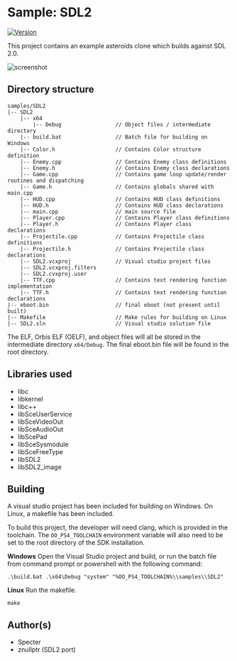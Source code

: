 # Sample: SDL2

[![Version](https://img.shields.io/badge/Version-1.0-brightgreen.svg)](https://github.com/Cryptogenic/OpenOrbis-PS4-Toolchain)

This project contains an example asteroids clone which builds against SDL 2.0.

![screenshot](screenshot.jpg)



## Directory structure
```
samples/SDL2
|-- SDL2
    |-- x64
        |-- Debug                 // Object files / intermediate directory
    |-- build.bat                 // Batch file for building on Windows
    |-- Color.h                   // Contains Color structure definition
    |-- Enemy.cpp                 // Contains Enemy class definitions
    |-- Enemy.h                   // Contains Enemy class declarations
    |-- Game.cpp                  // Contains game loop update/render routines and dispatching
    |-- Game.h                    // Contains globals shared with main.cpp
    |-- HUD.cpp                   // Contains HUD class definitions
    |-- HUD.h                     // Contains HUD class declarations
    |-- main.cpp                  // main source file
    |-- Player.cpp                // Contains Player class definitions
    |-- Player.h                  // Contains Player class declarations
    |-- Projectile.cpp            // Contains Projectile class definitions
    |-- Projectile.h              // Contains Projectile class declarations
    |-- SDL2.vcxproj              // Visual studio project files
    |-- SDL2.vcxproj.filters
    |-- SDL2.cvxproj.user
    |-- TTF.cpp                   // Contains text rendering function implementation
    |-- TTF.h                     // Contains text rendering function declarations
|-- eboot.bin                     // final eboot (not present until built)
|-- Makefile                      // Make rules for building on Linux
|-- SDL2.sln                      // Visual studio solution file
```
The ELF, Orbis ELF (OELF), and object files will all be stored in the intermediate directory `x64/Debug`. The final eboot.bin file will be found in the root directory.



## Libraries used

- libc
- libkernel
- libc++
- libSceUserService
- libSceVideoOut
- libSceAudioOut
- libScePad
- libSceSysmodule
- libSceFreeType
- libSDL2
- libSDL2_image



## Building

A visual studio project has been included for building on Windows. On Linux, a makefile has been included.

To build this project, the developer will need clang, which is provided in the toolchain. The `OO_PS4_TOOLCHAIN` environment variable will also need to be set to the root directory of the SDK installation.

__Windows__
Open the Visual Studio project and build, or run the batch file from command prompt or powershell with the following command:
```
.\build.bat .\x64\Debug "system" "%OO_PS4_TOOLCHAIN%\\samples\\SDL2"
```

__Linux__
Run the makefile.
```
make
```



## Author(s)

- Specter
- znullptr (SDL2 port)
